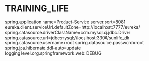 # TRAINING_LIFE

spring.application.name=Product-Service
server.port=8081
eureka.client.serviceUrl.defaultZone=http://localhost:7777/eureka/
spring.datasource.driverClassName=com.mysql.cj.jdbc.Driver
spring.datasource.url=jdbc:mysql://localhost:3306/sunlife_db
spring.datasource.username=root
spring.datasource.password=root
spring.jpa.hibernate.ddl-auto=update
logging.level.org.springframework.web: DEBUG
